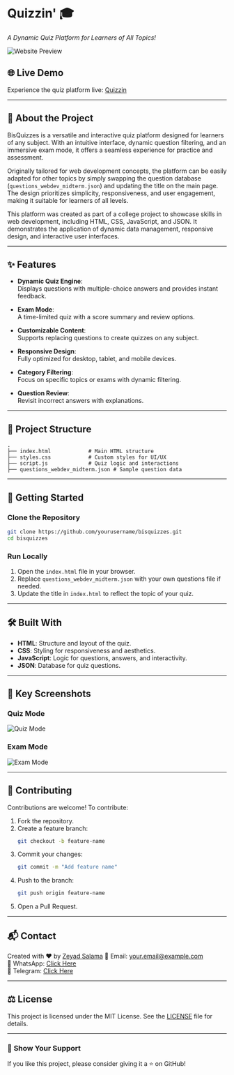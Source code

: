 # **Quizzin'** 🎓

_A Dynamic Quiz Platform for Learners of All Topics!_

![Website Preview](https://via.placeholder.com/800x400) <!-- Replace with an actual screenshot if you have one -->

## 🌐 **Live Demo**

Experience the quiz platform live: [Quizzin](https://bisquizzes.github.io/)

---

## 📖 **About the Project**

BisQuizzes is a versatile and interactive quiz platform designed for learners of any subject. With an intuitive interface, dynamic question filtering, and an immersive exam mode, it offers a seamless experience for practice and assessment.

Originally tailored for web development concepts, the platform can be easily adapted for other topics by simply swapping the question database (`questions_webdev_midterm.json`) and updating the title on the main page. The design prioritizes simplicity, responsiveness, and user engagement, making it suitable for learners of all levels.

This platform was created as part of a college project to showcase skills in web development, including HTML, CSS, JavaScript, and JSON. It demonstrates the application of dynamic data management, responsive design, and interactive user interfaces.

---

## ✨ **Features**

- **Dynamic Quiz Engine**:  
  Displays questions with multiple-choice answers and provides instant feedback.
- **Exam Mode**:  
  A time-limited quiz with a score summary and review options.

- **Customizable Content**:  
  Supports replacing questions to create quizzes on any subject.

- **Responsive Design**:  
  Fully optimized for desktop, tablet, and mobile devices.

- **Category Filtering**:  
  Focus on specific topics or exams with dynamic filtering.

- **Question Review**:  
  Revisit incorrect answers with explanations.

---

## 📂 **Project Structure**

```plaintext
.
├── index.html            # Main HTML structure
├── styles.css            # Custom styles for UI/UX
├── script.js             # Quiz logic and interactions
├── questions_webdev_midterm.json # Sample question data
```

---

## 🚀 **Getting Started**

### **Clone the Repository**

```bash
git clone https://github.com/yourusername/bisquizzes.git
cd bisquizzes
```

### **Run Locally**

1. Open the `index.html` file in your browser.
2. Replace `questions_webdev_midterm.json` with your own questions file if needed.
3. Update the title in `index.html` to reflect the topic of your quiz.

---

## 🛠 **Built With**

- **HTML**: Structure and layout of the quiz.
- **CSS**: Styling for responsiveness and aesthetics.
- **JavaScript**: Logic for questions, answers, and interactivity.
- **JSON**: Database for quiz questions.

---

## 🌟 **Key Screenshots**

### **Quiz Mode**

![Quiz Mode](https://via.placeholder.com/600x300) <!-- Replace with actual screenshot -->

### **Exam Mode**

![Exam Mode](https://via.placeholder.com/600x300) <!-- Replace with actual screenshot -->

---

## 🤝 **Contributing**

Contributions are welcome! To contribute:

1. Fork the repository.
2. Create a feature branch:
   ```bash
   git checkout -b feature-name
   ```
3. Commit your changes:
   ```bash
   git commit -m "Add feature name"
   ```
4. Push to the branch:
   ```bash
   git push origin feature-name
   ```
5. Open a Pull Request.

---

## 📬 **Contact**

Created with ❤️ by [Zeyad Salama](https://github.com/yourusername)
📧 Email: [your.email@example.com](mailto:your.email@example.com)  
📱 WhatsApp: [Click Here](https://wa.me/201202006936)  
📱 Telegram: [Click Here](https://t.me/xslizemoon)

---

## ⚖️ **License**

This project is licensed under the MIT License. See the [LICENSE](LICENSE) file for details.

---

### 🌟 **Show Your Support**

If you like this project, please consider giving it a ⭐ on GitHub!
